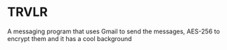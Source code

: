# TRVLR
A messaging program that uses Gmail to send the messages, AES-256 to encrypt them and it has a cool background
